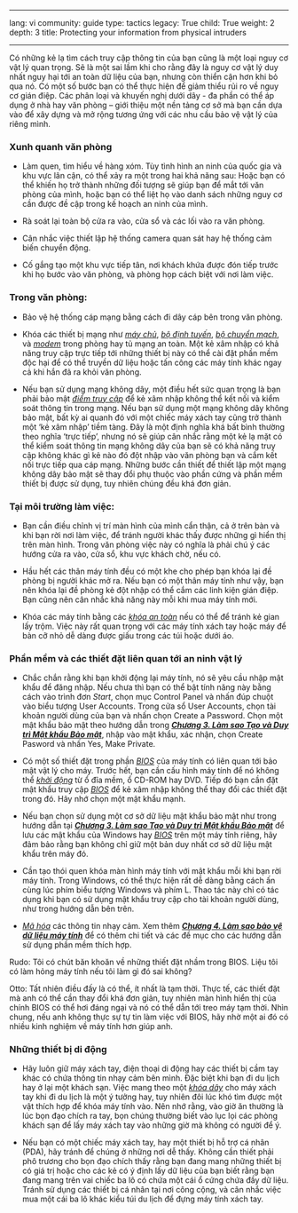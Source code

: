 

---

lang: vi
community: guide
type: tactics
legacy: True
child: True
weight: 2
depth: 3
title: Protecting your information from physical intruders

---

Có những kẻ lạ tìm cách truy cập thông tin của bạn cũng là một loại nguy cơ vật lý quan trọng. Sẽ là một sai lầm khi cho rằng đây là nguy cơ vật lý duy nhất nguy hại tới an toàn dữ liệu của bạn, nhưng còn thiển cận hơn khi bỏ qua nó. Có một số bước bạn có thể thực hiện để giảm thiểu rủi ro về nguy cơ gián điệp. Các phân loại và khuyến nghị dưới dây - đa phần có thể áp dụng ở nhà hay văn phòng – giới thiệu một nền tảng cơ sở mà bạn cần dựa vào để xây dựng và mở rộng tương ứng với các nhu cầu bảo vệ vật lý của riêng mình.

### Xunh quanh văn phòng ###

- Làm quen, tìm hiểu về hàng xóm. Tùy tình hình an ninh của quốc gia và khu vực lân cận, có thể xảy ra một trong hai khả năng sau: Hoặc bạn có thể khiến họ trở thành những đối tượng sẽ giúp bạn để mắt tới văn phòng của mình, hoặc bạn có thể liệt họ vào danh sách những nguy cơ cần được đề cập trong kế hoạch an ninh của mình.
- Rà soát lại toàn bộ cửa ra vào, cửa sổ và các lối vào ra văn phòng.
 
- Cân nhắc việc thiết lập hệ thống camera quan sát hay hệ thống cảm biến chuyển động.

- Cố gắng tạo một khu vực tiếp tân, nơi khách khứa được đón tiếp trước khi họ bước vào văn phòng, và phòng họp cách biệt với nơi làm việc.

### Trong văn phòng: ###

- Bảo vệ hệ thống cáp mạng bằng cách đi dây cáp bên trong văn phòng.

- Khóa các thiết bị mạng như [*máy chủ*](/vi/glossary#Server), [*bộ định tuyến*](/vi/glossary#Router), [*bộ chuyển mạch*](/vi/glossary#Router), và [*modem*](/vi/glossary#Router) trong phòng hay tủ mạng an toàn. Một kẻ xâm nhập có khả năng truy cập trực tiếp tới những thiết bị này có thể cài đặt phần mềm độc hại để có thể truyền dữ liệu hoặc tấn công các máy tính khác ngay cả khi hắn đã ra khỏi văn phòng.

- Nếu bạn sử dụng mạng không dây, một điều hết sức quan trọng là bạn phải bảo mật [*điểm truy cập*](/vi/glossary#Router) để kẻ xâm nhập không thể kết nối và kiểm soát thông tin trong mạng. Nếu bạn sử dụng một mạng không dây không bảo mật, bất kỳ ai quanh đó với một chiếc máy xách tay cũng trở thành một ‘kẻ xâm nhập’ tiềm tàng. Đây là một định nghĩa khá bất bình thường theo nghĩa ‘trực tiếp’, nhưng nó sẽ giúp cân nhắc rằng một kẻ lạ mặt có thể kiểm soát thông tin mạng không dây của bạn sẽ có khả năng truy cập không khác gì kẻ nào đó đột nhập vào văn phòng bạn và cắm kết nối trực tiếp qua cáp mạng. Những bước cần thiết để thiết lập một mạng không dây bảo mật sẽ thay đổi phụ thuộc vào phần cứng và phần mềm thiết bị được sử dụng, tuy nhiên chúng đều khá đơn giản.

### Tại môi trường làm việc: ###
 
- Bạn cần điều chỉnh vị trí màn hình của mình cẩn thận, cả ở trên bàn và khi bạn rời nơi làm việc, để tránh người khác thấy được những gì hiển thị trên màn hình. Trong văn phòng việc này có nghĩa là phải chú ý các hướng cửa ra vào, cửa sổ, khu vực khách chờ, nếu có.

- Hầu hết các thân máy tính đều có một khe cho phép bạn khóa lại đề phòng bị người khác mở ra. Nếu bạn có một thân máy tính như vậy, bạn nên khóa lại đề phòng kẻ đột nhập có thể cắm các linh kiện gián điệp. Bạn cũng nên cân nhắc khả năng này mỗi khi mua máy tính mới.

- Khóa các máy tính bằng các [*khóa an toàn*](/vi/glossary#Security_cable) nếu có thể để tránh kẻ gian lấy trộm. Việc này rất quan trọng với các máy tính xách tay hoặc máy để bàn cỡ nhỏ dễ dàng được giấu trong các túi hoặc dưới áo.

### Phần mềm và các thiết đặt liên quan tới an ninh vật lý ###

 - Chắc chắn rằng khi bạn khởi động lại máy tính, nó sẽ yêu cầu nhập mật khẩu để đăng nhập. Nếu chưa thì bạn có thể bật tính năng này bằng cách vào trình đơn *Start*, chọn mục Control Panel và nhấn đúp chuột vào biểu tượng User Accounts. Trong cửa sổ User Accounts, chọn tài khoản người dùng của bạn và nhấn chọn Create a Password. Chọn một mật khẩu bảo mật theo hướng dẫn trong  [***Chương 3. Làm sao Tạo và Duy trì Mật khẩu Bảo mật***](/vi/chuong-3), nhập vào mật khẩu, xác nhận, chọn Create Pasword và nhấn Yes, Make Private. 

- Có một số thiết đặt trong phần [*BIOS*](/vi/glossary#BIOS) của máy tính có liên quan tới bảo mật vật lý cho máy. Trước hết, bạn cần cấu hình máy tính để nó không thể [*khởi động*](/vi/glossary#Booting) từ ổ đĩa mềm, ổ CD-ROM hay DVD. Tiếp đó bạn cần đặt mật khẩu truy cập [*BIOS*](/vi/glossary#BIOS) để kẻ xâm nhập không thể thay đổi các thiết đặt trong đó. Hãy nhớ chọn một mật khẩu mạnh.

- Nếu bạn chọn sử dụng một cơ sở dữ liệu mật khẩu bảo mật như trong hướng dẫn tại [***Chương 3. Làm sao Tạo và Duy trì Mật khẩu Bảo mật***](/vi/chuong-3) để lưu các mật khẩu của Windows hay [*BIOS*](/vi/glossary#BIOS) trên một máy tính riêng, hãy đảm bảo rằng bạn không chỉ giữ một bản duy nhất cơ sở dữ liệu mật khẩu trên máy đó. 

- Cần tạo thói quen khóa màn hình máy tính với mật khẩu mỗi khi bạn rời máy tính. Trong Windows, có thể thực hiện rất dễ dàng bằng cách ấn cùng lúc phím biểu tượng Windows và phím L. Thao tác này chỉ có tác dụng khi bạn có sử dụng mật khẩu truy cập cho tài khoản người dùng, như trong hướng dẫn bên trên.

 - [*Mã hóa*](/vi/glossary#Encryption) các thông tin nhạy cảm. Xem thêm [***Chương 4. Làm sao bảo vệ dữ liệu máy tính***](/vi/chuong-4) để có thêm chi tiết và các đề mục cho các hướng dẫn sử dụng phần mềm thích hợp.

 <div class=background markdown=1>
Rudo: Tôi có chút băn khoăn về những thiết đặt nhầm trong BIOS. Liệu tôi có làm hỏng máy tính nếu tôi làm gì đó sai không?

Otto: Tất nhiên điều đấy là có thể, ít nhất là tạm thời. Thực tế, các thiết đặt mà anh có thể cần thay đổi khá đơn giản, tuy nhiên màn hình hiển thị của chính BIOS có thể hơi đáng ngại và nó có thể dẫn tới treo máy tạm thời. Nhìn chung, nếu anh không thực sự tự tin làm việc với BIOS, hãy nhờ một ai đó có nhiều kinh nghiệm về máy tính hơn giúp anh.
</div>

### Những thiết bị di động ###

- Hãy luôn giữ máy xách tay, điện thoại di động hay các thiết bị cầm tay khác có chứa thông tin nhạy cảm bên mình. Đặc biệt khi bạn đi du lịch hay ở lại một khách sạn. Việc mang theo một [*khóa dây*](/vi/glossary#Security_cable) cho máy xách tay khi đi du lịch là một ý tưởng hay, tuy nhiên đôi lúc khó tìm được một vật thích hợp để khóa máy tính vào. Nên nhớ rằng, vào giờ ăn thường là lúc bọn đạo chích ra tay, bọn chúng thường biết vào lục lọi các phòng khách sạn để lấy máy xách tay vào những giờ mà không có người để ý.
 
- Nếu bạn có một chiếc máy xách tay, hay một thiết bị hỗ trợ cá nhân (PDA), hãy tránh để chúng ở những nơi dễ thấy. Không cần thiết phải phô trương cho bọn đạo chích thấy rằng bạn đang mang những thiết bị có giá trị hoặc cho các kẻ có ý định lấy dữ liệu của bạn biết rằng bạn đang mang trên vai chiếc ba lô có chứa một cái ổ cứng chứa đầy dữ liệu. Tránh sử dụng các thiết bị cá nhân tại nơi công cộng, và cân nhắc việc mua một cái ba lô khác kiểu túi du lịch để đựng máy tính xách tay.

